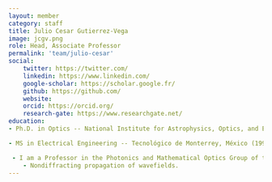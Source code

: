 ```yaml
---
layout: member
category: staff
title: Julio Cesar Gutierrez-Vega
image: jcgv.png
role: Head, Associate Professor
permalink: 'team/julio-cesar'
social:
    twitter: https://twitter.com/
    linkedin: https://www.linkedin.com/
    google-scholar: https://scholar.google.fr/
    github: https://github.com/
    website:
    orcid: https://orcid.org/
    research-gate: https://www.researchgate.net/
education:
- Ph.D. in Optics -- National Institute for Astrophysics, Optics, and Electronics (INAOE) México, (2000).

- MS in Electrical Engineering -- Tecnológico de Monterrey, México (1995).

 - I am a Professor in the Photonics and Mathematical Optics Group of the Optics Center and the Physics Department, Tecnológico de Monterrey, México. My research interests are primarily in the propagation of classical fields, especially 
    - Nondiffracting propagation of wavefields.
---
```



